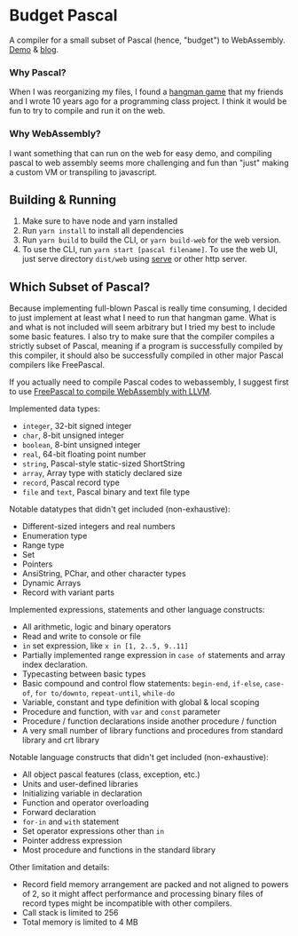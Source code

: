 Budget Pascal
=============
A compiler for a small subset of Pascal (hence, "budget") to WebAssembly. [Demo](https://faizilham.github.io/lab/budget-pascal/) & [blog](https://faizilham.github.io/making-budget-pascal-compiler).

### Why Pascal?
When I was reorganizing my files, I found a [hangman game](demos/hangman/hangman.pas) that my friends and I wrote 10 years ago for a programming class project.
I think it would be fun to try to compile and run it on the web.

### Why WebAssembly?
I want something that can run on the web for easy demo, and compiling pascal to web assembly seems more challenging and fun than "just" making a custom VM or transpiling to javascript.

Building & Running
------------------
1. Make sure to have node and yarn installed
2. Run `yarn install` to install all dependencies
3. Run `yarn build` to build the CLI, or `yarn build-web` for the web version.
4. To use the CLI, run `yarn start [pascal filename]`. To use the web UI, just serve directory `dist/web` using [serve](https://github.com/vercel/serve) or other http server.

Which Subset of Pascal?
-----------------------
Because implementing full-blown Pascal is really time consuming, I decided to just implement at least what I need to run that hangman game. What is and what is not included will seem arbitrary but I tried my best to include some basic features. I also try to make sure that the compiler compiles a strictly subset of Pascal, meaning if a program is successfully compiled by this compiler, it should also be successfully compiled in other major Pascal compilers like FreePascal.

If you actually need to compile Pascal codes to webassembly, I suggest first to use [FreePascal to compile WebAssembly with LLVM](https://wiki.freepascal.org/WebAssembly/Compiler).

Implemented data types:
- `integer`, 32-bit signed integer
- `char`, 8-bit unsigned integer
- `boolean`, 8-bint unsigned integer
- `real`, 64-bit floating point number
- `string`, Pascal-style static-sized ShortString
- `array`, Array type with staticly declared size
- `record`, Pascal record type
- `file` and `text`, Pascal binary and text file type

Notable datatypes that didn't get included (non-exhaustive):
- Different-sized integers and real numbers
- Enumeration type
- Range type
- Set
- Pointers
- AnsiString, PChar, and other character types
- Dynamic Arrays
- Record with variant parts

Implemented expressions, statements and other language constructs:
- All arithmetic, logic and binary operators
- Read and write to console or file
- `in` set expression, like `x in [1, 2..5, 9..11]`
- Partially implemented range expression in `case of` statements and array index declaration.
- Typecasting between basic types
- Basic compound and control flow statements: `begin-end`, `if-else`, `case-of`, `for to/downto`, `repeat-until`, `while-do`
- Variable, constant and type definition with global & local scoping
- Procedure and function, with `var` and `const` parameter
- Procedure / function declarations inside another procedure / function
- A very small number of library functions and procedures from standard library and crt library

Notable language constructs that didn't get included (non-exhaustive):
- All object pascal features (class, exception, etc.)
- Units and user-defined libraries
- Initializing variable in declaration
- Function and operator overloading
- Forward declaration
- `for-in` and `with` statement
- Set operator expressions other than `in`
- Pointer address expression
- Most procedure and functions in the standard library

Other limitation and details:
- Record field memory arrangement are packed and not aligned to powers of 2, so it might affect performance and processing binary files of record types might be incompatible with other compilers.
- Call stack is limited to 256
- Total memory is limited to 4 MB
